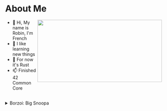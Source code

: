 # About Me
<img align='right' src="https://github-readme-stats.vercel.app/api/top-langs/?username=nargin&layout=compact" height=200 width=400>

- 👋 Hi, My name is Robin, I'm French
- 👀 I like learning new things
- 🌱 For now it's Rust
- 📫 Finished 42 Common Core
<br />
<details>
  <summary>Borzoi: Big Snoopa</summary>
  <img src=https://github.com/nargin/nargin/blob/main/big-snoopa.gif>
</details>
